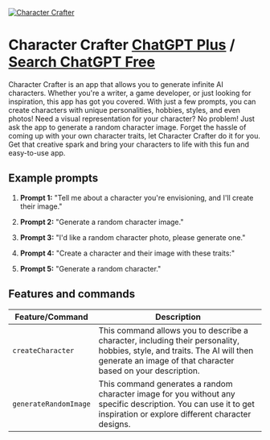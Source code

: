 
[![Character Crafter](https://files.oaiusercontent.com/file-SfnytMBJATuyUbxZnQVALts8?se=2123-10-17T02%3A27%3A43Z&sp=r&sv=2021-08-06&sr=b&rscc=max-age%3D31536000%2C%20immutable&rscd=attachment%3B%20filename%3D1cab9e86-7e10-41bf-8c22-a8c88c93f1b8.png&sig=CmioYGhWPY4t5SKLOmcYEKFMul%2BVTHrruRo8TfqLE3s%3D)](https://chat.openai.com/g/g-ic6Q8WqGn-character-crafter)

# Character Crafter [ChatGPT Plus](https://chat.openai.com/g/g-ic6Q8WqGn-character-crafter) / [Search ChatGPT Free](https://gptcall.net/index.html#/?search=Character%20Crafter)

Character Crafter is an app that allows you to generate infinite AI characters. Whether you're a writer, a game developer, or just looking for inspiration, this app has got you covered. With just a few prompts, you can create characters with unique personalities, hobbies, styles, and even photos! Need a visual representation for your character? No problem! Just ask the app to generate a random character image. Forget the hassle of coming up with your own character traits, let Character Crafter do it for you. Get that creative spark and bring your characters to life with this fun and easy-to-use app.

## Example prompts

1. **Prompt 1:** "Tell me about a character you're envisioning, and I'll create their image."

2. **Prompt 2:** "Generate a random character image."

3. **Prompt 3:** "I'd like a random character photo, please generate one."

4. **Prompt 4:** "Create a character and their image with these traits:"

5. **Prompt 5:** "Generate a random character."


## Features and commands

| Feature/Command | Description |
| --- | --- |
| `createCharacter` | This command allows you to describe a character, including their personality, hobbies, style, and traits. The AI will then generate an image of that character based on your description. |
| `generateRandomImage` | This command generates a random character image for you without any specific description. You can use it to get inspiration or explore different character designs. |


